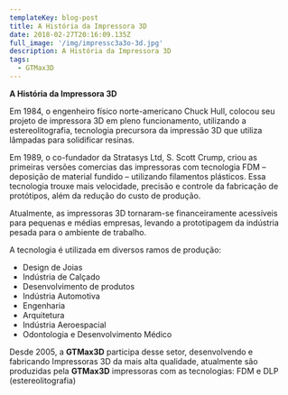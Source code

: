 ```yaml
---
templateKey: blog-post
title: A História da Impressora 3D
date: 2018-02-27T20:16:09.135Z
full_image: '/img/impressc3a3o-3d.jpg'
description: A História da Impressora 3D
tags:
  - GTMax3D
---
```

**A História da Impressora 3D**

Em 1984, o engenheiro físico norte-americano Chuck Hull, colocou seu projeto de impressora 3D em pleno funcionamento, utilizando a estereolitografia, tecnologia precursora da impressão 3D que utiliza lâmpadas para solidificar resinas.

Em 1989, o co-fundador da Stratasys Ltd, S. Scott Crump, criou as primeiras versões comercias das impressoras com tecnologia FDM – deposição de material fundido – utilizando filamentos plásticos. Essa tecnologia trouxe mais velocidade, precisão e controle da fabricação de protótipos, além da redução do custo de produção.

Atualmente, as impressoras 3D tornaram-se financeiramente acessíveis para pequenas e médias empresas, levando a prototipagem da indústria pesada para o ambiente de trabalho.

A tecnologia é utilizada em diversos ramos de produção:

* Design de Joias
* Indústria de Calçado
* Desenvolvimento de produtos
* Indústria Automotiva
* Engenharia
* Arquitetura
* Indústria Aeroespacial
* Odontologia e Desenvolvimento Médico

Desde 2005, a **GTMax3D** participa desse setor, desenvolvendo e fabricando Impressoras 3D da mais alta qualidade, atualmente são produzidas pela **GTMax3D** impressoras com as tecnologias: FDM e DLP (estereolitografia)
